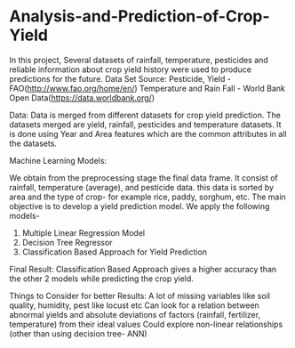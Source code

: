 # Analysis-and-Prediction-of-Crop-Yield

In this project, Several datasets of rainfall, temperature, pesticides and reliable information about crop yield history were used to produce predictions for the future.
Data Set Source: 
Pesticide, Yield - FAO(http://www.fao.org/home/en/)
Temperature and Rain Fall - World Bank Open Data(https://data.worldbank.org/)

Data: Data is merged from different datasets for crop yield prediction. The datasets merged are yield, rainfall, pesticides and temperature datasets. It is done using Year and Area features which are the common attributes in all the datasets.

Machine Learning Models:

We obtain from the preprocessing stage the final data frame. It consist of rainfall, temperature (average), and pesticide data. this data is sorted by area and the type of crop- for example rice, paddy, sorghum, etc. The main objective is to develop a yield prediction model.
We apply the following models-
1. Multiple Linear Regression Model
2. Decision Tree Regressor
3. Classification Based Approach for Yield Prediction

Final Result:
Classification Based Approach gives a higher accuracy than the other 2 models while predicting the crop yield.

Things to Consider for better Results:
A lot of missing variables like soil quality, humidity, pest like locust etc 
Can look for a relation between abnormal yields and absolute deviations of factors (rainfall, fertilizer, temperature) from their ideal values
Could explore non-linear relationships (other than using decision tree- ANN)
